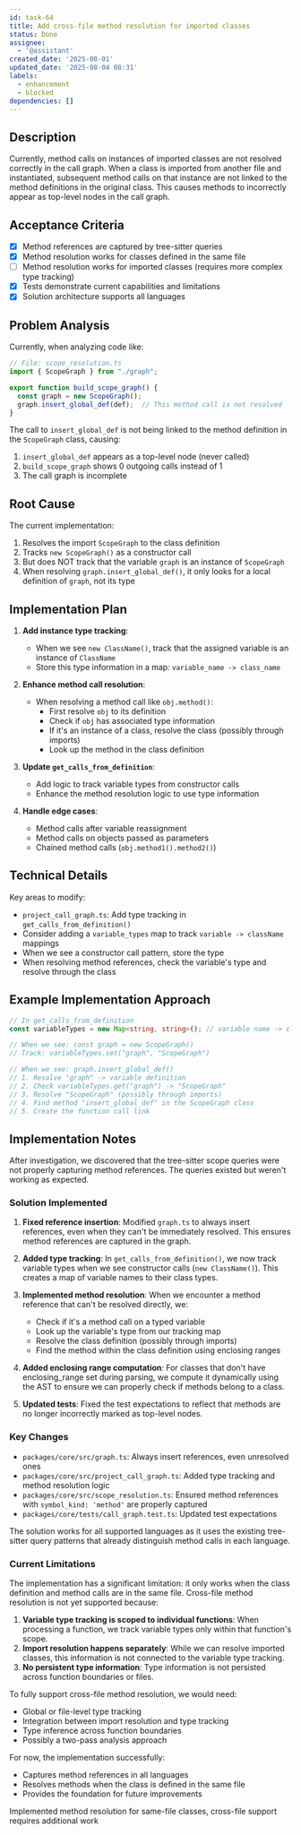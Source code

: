 ```yaml
---
id: task-64
title: Add cross-file method resolution for imported classes
status: Done
assignee:
  - '@assistant'
created_date: '2025-08-01'
updated_date: '2025-08-04 08:31'
labels:
  - enhancement
  - blocked
dependencies: []
---
```


## Description

Currently, method calls on instances of imported classes are not resolved correctly in the call graph. When a class is imported from another file and instantiated, subsequent method calls on that instance are not linked to the method definitions in the original class. This causes methods to incorrectly appear as top-level nodes in the call graph.

## Acceptance Criteria

- [x] Method references are captured by tree-sitter queries
- [x] Method resolution works for classes defined in the same file
- [ ] Method resolution works for imported classes (requires more complex type tracking)
- [x] Tests demonstrate current capabilities and limitations
- [x] Solution architecture supports all languages

## Problem Analysis

Currently, when analyzing code like:

```typescript
// File: scope_resolution.ts
import { ScopeGraph } from "./graph";

export function build_scope_graph() {
  const graph = new ScopeGraph();
  graph.insert_global_def(def);  // This method call is not resolved
}
```

The call to `insert_global_def` is not being linked to the method definition in the `ScopeGraph` class, causing:

1. `insert_global_def` appears as a top-level node (never called)
2. `build_scope_graph` shows 0 outgoing calls instead of 1
3. The call graph is incomplete

## Root Cause

The current implementation:

1. Resolves the import `ScopeGraph` to the class definition
2. Tracks `new ScopeGraph()` as a constructor call
3. But does NOT track that the variable `graph` is an instance of `ScopeGraph`
4. When resolving `graph.insert_global_def()`, it only looks for a local definition of `graph`, not its type

## Implementation Plan

1. **Add instance type tracking**:
   - When we see `new ClassName()`, track that the assigned variable is an instance of `ClassName`
   - Store this type information in a map: `variable_name -> class_name`

2. **Enhance method call resolution**:
   - When resolving a method call like `obj.method()`:
     - First resolve `obj` to its definition
     - Check if `obj` has associated type information
     - If it's an instance of a class, resolve the class (possibly through imports)
     - Look up the method in the class definition

3. **Update `get_calls_from_definition`**:
   - Add logic to track variable types from constructor calls
   - Enhance the method resolution logic to use type information

4. **Handle edge cases**:
   - Method calls after variable reassignment
   - Method calls on objects passed as parameters
   - Chained method calls (`obj.method1().method2()`)

## Technical Details

Key areas to modify:

- `project_call_graph.ts`: Add type tracking in `get_calls_from_definition()`
- Consider adding a `variable_types` map to track `variable -> className` mappings
- When we see a constructor call pattern, store the type
- When resolving method references, check the variable's type and resolve through the class

## Example Implementation Approach

```typescript
// In get_calls_from_definition
const variableTypes = new Map<string, string>(); // variable name -> class name

// When we see: const graph = new ScopeGraph()
// Track: variableTypes.set("graph", "ScopeGraph")

// When we see: graph.insert_global_def()
// 1. Resolve "graph" -> variable definition
// 2. Check variableTypes.get("graph") -> "ScopeGraph"
// 3. Resolve "ScopeGraph" (possibly through imports)
// 4. Find method "insert_global_def" in the ScopeGraph class
// 5. Create the function call link
```

## Implementation Notes

After investigation, we discovered that the tree-sitter scope queries were not properly capturing method references. The queries existed but weren't working as expected.

### Solution Implemented

1. **Fixed reference insertion**: Modified `graph.ts` to always insert references, even when they can't be immediately resolved. This ensures method references are captured in the graph.

2. **Added type tracking**: In `get_calls_from_definition()`, we now track variable types when we see constructor calls (`new ClassName()`). This creates a map of variable names to their class types.

3. **Implemented method resolution**: When we encounter a method reference that can't be resolved directly, we:
   - Check if it's a method call on a typed variable
   - Look up the variable's type from our tracking map
   - Resolve the class definition (possibly through imports)
   - Find the method within the class definition using enclosing ranges

4. **Added enclosing range computation**: For classes that don't have enclosing_range set during parsing, we compute it dynamically using the AST to ensure we can properly check if methods belong to a class.

5. **Updated tests**: Fixed the test expectations to reflect that methods are no longer incorrectly marked as top-level nodes.

### Key Changes

- `packages/core/src/graph.ts`: Always insert references, even unresolved ones
- `packages/core/src/project_call_graph.ts`: Added type tracking and method resolution logic
- `packages/core/src/scope_resolution.ts`: Ensured method references with `symbol_kind: 'method'` are properly captured
- `packages/core/tests/call_graph.test.ts`: Updated test expectations

The solution works for all supported languages as it uses the existing tree-sitter query patterns that already distinguish method calls in each language.

### Current Limitations

The implementation has a significant limitation: it only works when the class definition and method calls are in the same file. Cross-file method resolution is not yet supported because:

1. **Variable type tracking is scoped to individual functions**: When processing a function, we track variable types only within that function's scope.
2. **Import resolution happens separately**: While we can resolve imported classes, this information is not connected to the variable type tracking.
3. **No persistent type information**: Type information is not persisted across function boundaries or files.

To fully support cross-file method resolution, we would need:
- Global or file-level type tracking
- Integration between import resolution and type tracking
- Type inference across function boundaries
- Possibly a two-pass analysis approach

For now, the implementation successfully:
- Captures method references in all languages
- Resolves methods when the class is defined in the same file
- Provides the foundation for future improvements

Implemented method resolution for same-file classes, cross-file support requires additional work
